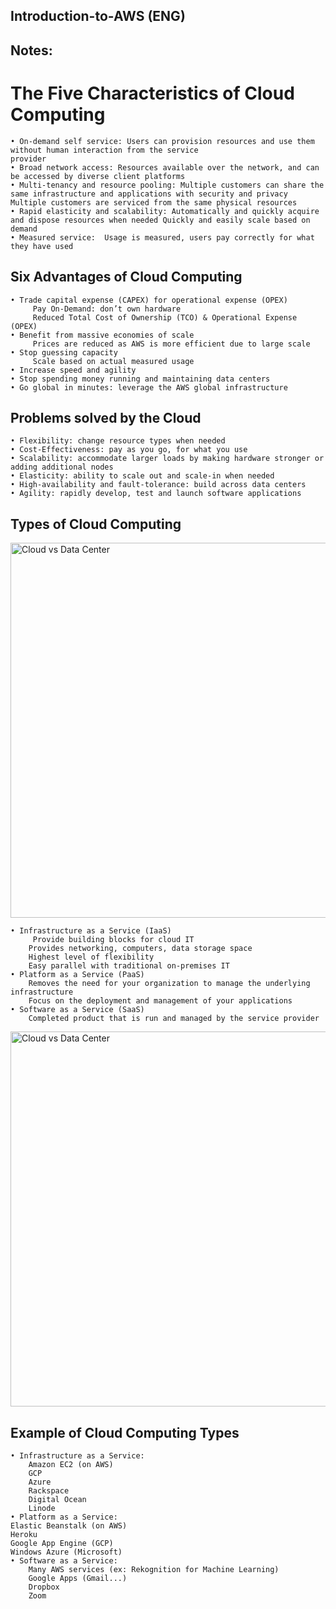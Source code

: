 ## Introduction-to-AWS (ENG)

## Notes:

# The Five Characteristics of Cloud Computing
    • On-demand self service: Users can provision resources and use them without human interaction from the service
    provider
    • Broad network access: Resources available over the network, and can be accessed by diverse client platforms
    • Multi-tenancy and resource pooling: Multiple customers can share the same infrastructure and applications with security and privacy Multiple customers are serviced from the same physical resources
    • Rapid elasticity and scalability: Automatically and quickly acquire and dispose resources when needed Quickly and easily scale based on demand
    • Measured service:  Usage is measured, users pay correctly for what they have used

## Six Advantages of Cloud Computing

    • Trade capital expense (CAPEX) for operational expense (OPEX)
         Pay On-Demand: don’t own hardware
         Reduced Total Cost of Ownership (TCO) & Operational Expense (OPEX)
    • Benefit from massive economies of scale
         Prices are reduced as AWS is more efficient due to large scale
    • Stop guessing capacity
         Scale based on actual measured usage
    • Increase speed and agility
    • Stop spending money running and maintaining data centers
    • Go global in minutes: leverage the AWS global infrastructure

## Problems solved by the Cloud

    • Flexibility: change resource types when needed
    • Cost-Effectiveness: pay as you go, for what you use
    • Scalability: accommodate larger loads by making hardware stronger or
    adding additional nodes
    • Elasticity: ability to scale out and scale-in when needed
    • High-availability and fault-tolerance: build across data centers
    • Agility: rapidly develop, test and launch software applications

## Types of Cloud Computing

<img src="https://github.com/tahayucegokk/Cloud-Computing-GCP/assets/77504139/14272d3b-2ff8-4d9e-98f0-aa4d8d1dc25d" alt="Cloud vs Data Center" style="width:600px;"/>

    • Infrastructure as a Service (IaaS)
         Provide building blocks for cloud IT
        Provides networking, computers, data storage space
        Highest level of flexibility
        Easy parallel with traditional on-premises IT
    • Platform as a Service (PaaS)
        Removes the need for your organization to manage the underlying infrastructure
        Focus on the deployment and management of your applications
    • Software as a Service (SaaS)
        Completed product that is run and managed by the service provider

<img src="https://res.cloudinary.com/practicaldev/image/fetch/s--ol7OnjXd--/c_limit%2Cf_auto%2Cfl_progressive%2Cq_auto%2Cw_880/https://thepracticaldev.s3.amazonaws.com/i/flzshxgpfmu59dhor6mt.png" alt="Cloud vs Data Center" style="width:600px;"/>

## Example of Cloud Computing Types

    • Infrastructure as a Service: 
        Amazon EC2 (on AWS)    
        GCP  
        Azure
        Rackspace
        Digital Ocean
        Linode
    • Platform as a Service: 
    Elastic Beanstalk (on AWS)
    Heroku
    Google App Engine (GCP)
    Windows Azure (Microsoft)
    • Software as a Service:
        Many AWS services (ex: Rekognition for Machine Learning)
        Google Apps (Gmail...)
        Dropbox
        Zoom
        

